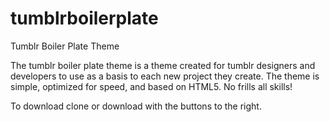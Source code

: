 tumblrboilerplate
=================

Tumblr Boiler Plate Theme

The tumblr boiler plate theme is a theme created for tumblr designers and developers to use as a basis to each new project they create. The theme is simple, optimized for speed, and based on HTML5. No frills all skills!

To download clone or download with the buttons to the right.
